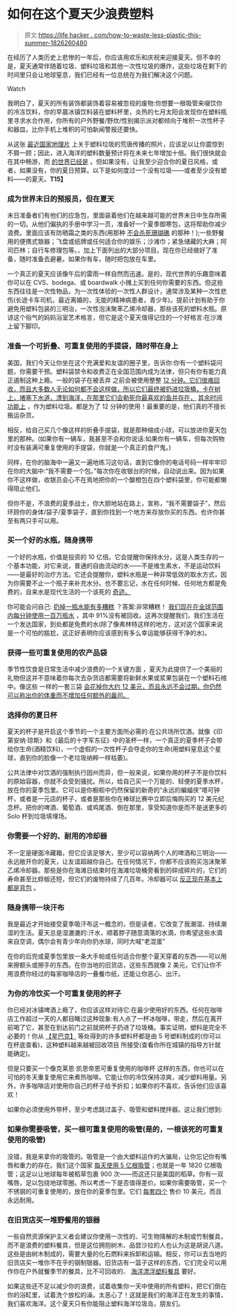 # 如何在这个夏天少浪费塑料

> 原文:[https://life hacker . com/how-to-waste-less-plastic-this-summer-1826260480](https://lifehacker.com/how-to-waste-less-plastic-this-summer-1826260480)

在经历了人类历史上悲惨的一年后，你应该用欢乐和庆祝来迎接夏天。但不幸的是，夏天通常伴随着垃圾、塑料垃圾和其他一次性垃圾的爆炸，这些垃圾在剩下的时间里只会让地球窒息，我们已经有一位总统在为我们解决这个问题。

Watch

我明白了，夏天的所有装饰都装饰着容易被忽视的废物:你想要一根吸管来啜饮你的冷冻饮料，你的早晨冰镇饮料装在塑料杯里，炎热的七月太阳会发现你在塑料瓶里寻求水合作用，你所有的户外野餐/野炊/性别揭示派对都倾向于堆积一次性杯子和器皿，比你手机上堆积的可怕新闻警报还要快。

从这张 [最近国家地理片](https://www.nationalgeographic.com/magazine/2018/06/plastic-planet-waste-pollution-trash-crisis/) 上关于塑料垃圾的荒唐传播的照片，应该足以让你震惊到不屑一顾；因此，进入海洋的塑料数量预计将在未来七年增加十倍。我们很快就会在其中畅游，而 [的世界已经是](http://www.latimes.com/science/sciencenow/la-sci-sn-garbage-patch-plastic-20180322-story.html) 。但如果没有，让我至少迎合你的夏日风格，或者，如果没有，你的夏日预算。以下是如何度过一个没有垃圾——或者至少没有塑料——的夏天。**T15】**

### **成为世界末日的预报员，但在夏天**

末日准备者们有他们的应急包，里面装着他们在越来越可能的世界末日中生存所需的一切。从他们偏执的手册中学习一页，准备好一个夏季御寒包，这将帮助你减少浪费。里面应该有防晒霜之类的东西(用那种 [不会杀死珊瑚礁](https://www.usatoday.com/story/news/nation-now/2018/05/02/hawaii-ban-sunscreen-kills-coral-reefs-environmentally-safe/572938002/) 的那种！);一些野餐用的便携式银器；飞盘或纸牌或任何适合你的娱乐；沙滩巾；紧急储藏的大麻；阿司匹林；自行车修理包等。，加上下面列出的大部分项目。现在你已经做好了准备，随时准备去避暑。如果你有车，随时把包放在车里。

一个真正的夏天应该像午后的雷雨一样自然而迅速。是的，现代世界的乐趣意味着你可以在 CVS、bodega、或 boardwalk 小摊上买到任何你需要的东西。但这些东西往往是一次性物品，为一次性体验的一次性人群设计，通常涉及某种一次性悲伤(长途卡车司机，最近离婚的，无能的精神病患者，青少年)。提前计划有助于你避免用塑料包装的三明治，一次性泡沫聚苯乙烯冷却器，那些该死的塑料水瓶。原谅这个俗气的妈妈浴室艺术格言，但它是这个夏天值得记住的一个好格言:在沙滩上留下脚印。

### **准备一个可折叠、可重复使用的手提袋，随时带在身上**

美国，我们今天让你坐在这个充满爱和友谊的圈子里，告诉你:你有一个塑料袋问题，你需要干预。塑料袋禁令和收费正在全国范围内成为法律，但只有你有能力真正遏制这种上瘾。一般的袋子在被丢弃 之前会被使用整整 [12 分钟。它们很难回收，而且大多数人无论如何都不会这样做，所以它们最终被扔进垃圾桶，卡在树上，堵塞下水道，漂到海洋，在那里它们会勒死你最喜欢的鱼并存在，](http://www.biologicaldiversity.org/programs/population_and_sustainability/sustainability/plastic_bag_facts.html) [其余时间功能上](https://news.nationalgeographic.com/2018/05/plastic-bag-mariana-trench-pollution-science-spd/) ，作为塑料垃圾。都是为了 12 分钟的使用！最重要的是，他们真的不擅长搬运杂货。

相反，给自己买几个像这样的折叠手提袋，就是那种缩成小球，可以放进你夏天包里的那种。(如果你有一辆车，我甚至不会和你说话:如果你有一辆车，但每次购物时没有装满可重复使用的手提袋，你就是一个真正的食尸鬼。)

同样，在你的脑海中一遍又一遍地练习这句话，直到它像你的电话号码一样牢牢印在你的大脑中:“我不需要一个包。”每次你在收银台的时候，自动说出来。因为如果你不这样做，收银员会心不在焉地把你的一个酸橙包在四个塑料袋里，你可能都懒得阻止他们。

但你不是，不浪费的夏季战士，你大胆地站在路上，宣称，“我不需要袋子”，然后环顾你的身体/袋子/夏季袋子，直到你找到一个地方来存放你买的东西。也许你甚至有两只手可以用。

### **买一个好的水瓶，随身携带**

一个好的水瓶，价值是投资的 10 亿倍。它会提醒你保持水分，这是人类生存的一个基本功能，对它来说，普通的自由流动的水——不是维生素水，不是运动饮料——是最好的治疗方法。它还会提醒你，塑料水瓶是一种非常低效的取水方式，因为你需要不止一个瓶子来补充水分。也不要忘记，水在任何时候、任何地方都是免费的，自来水是现代生活的一个该死的 [奇迹。](https://gizmodo.com/stop-drinking-bottled-water-1704609514#_ga=2.221721560.1730978073.1526909177-3846207152.1521480874)

你可能会问自己: [扔掉一瓶水能有多糟糕](https://www.theonion.com/how-bad-for-the-environment-can-throwing-away-one-plast-1819571260#_ga=2.225449178.1730978073.1526909177-3846207152.1521480874) ？答案:非常糟糕！ [我们现在在全球范围内每分钟使用一百万瓶水](https://www.forbes.com/sites/trevornace/2017/07/26/million-plastic-bottles-minute-91-not-recycled/#7b01de84292c) ，其中 91%没有被回收。这再次提醒我们，我们生活在一个发达国家，到处都是免费的水(除了像弗林特这样的地方，这对这个国家来说是一个可怕的尴尬，这正好表明你应该感到有多么幸运能够获得干净的水)。

### **获得一些可重复使用的农产品袋**

季节性饮食是日常生活中减少浪费的一个关键方面 ，夏天为此提供了一个美丽的礼物但这并不意味着你每次去杂货店都需要将新鲜水果或浆果包装在一个塑料石棺中。像这些 一样的一套三袋 [会花掉你大约 12 美元，而且永远不会过期，你仍然可以称出你的体重而不增加任何额外的盎司。](http://www.ecobags.com/Our_Products/Produce_Bags)

### **选择你的夏日杯**

夏天的杯子是开启这个季节的一个主要方面所必需的:在公共场所饮酒。就像《印第安纳·琼斯》和《最后的十字军东征》中的圣杯一样，一个真正的夏季杯子会带给你生命(酒精饮料)，一个虚假的一次性杯子会夺走你的生命(用塑料窒息这个星球，直到你的脸像一个老垃圾纳粹一样枯萎)。

公共法律中对饮酒的强制执行因州而异，但一般来说，如果你用的杯子不是你饮料的原始容器，你就不会受到骚扰。所以，给自己买一个万能的、轻便的夏季水杯，放在你的夏季包里。它可以是你橱柜中仍然保留的新奇的“永远的蝙蝠侠”塔可钟杯，或者是一元店的杯子，或者是那些你在棒球比赛中立即后悔购买的 12 美元纪念杯。把你的啤酒、葡萄酒、或鸡尾酒、倒在那里，享受知道你是而不是送更多的 Solo 杯到垃圾填埋场。

### 你需要一个好的、耐用的冷却器

不一定是硬面冷藏箱，但它应该足够大，至少可以容纳两个人的啤酒和三明治——永远敞开你的夏天，让友谊超越你自己。在任何情况下，你都不应该购买泡沫聚苯乙烯冷却器。那些是你在海滩日结束时在海滩垃圾桶旁看到的碎成碎片的，它们的寿命甚至比蜉蝣还短，但它们的废物持续了几百年。冷却器可以 [反正现在基本上都是背包](https://www.ebags.com/category/travel-accessories/insulated-bags/coolers/f/lightweight) 。

### **随身携带一块汗布**

我是最近才开始接受夏季吸汗布这一概念的，但是读者，它改变了我潮湿、持续潮湿的生活。夏天总是湿漉漉的:汗水，顺着脖子随意滴落的水滴，你希望这些水滴来自空调，偶尔会有青少年向你扔水球，同时大喊“老混蛋”

在你的后兜或夏季包里放一条大手帕或任何适合你整个夏天穿着的东西——可以用来擦额头或擦手的东西。在你当地的旧货店，这些东西就像 2 美元，它们让你不用浪费你经过的每家咖啡店的一叠餐巾纸，还能让你恶心、出汗。

### **为你的冷饮买一个可重复使用的杯子**

你已经对冰镇啤酒上瘾了，你应该这样对待它:在最少使用好的东西。任何在咖啡店工作超过一天的人都目睹过这种现象:有人点了一杯冰咖啡，带走，然后在离开前喝了它，甚至在到达前门之前就把杯子扔进了垃圾桶。事实证明，塑料是完全不必要的！你从 [【星巴克】](https://www.eater.com/2018/3/28/17172556/starbucks-cup-waste-sustainable-compost-recyclable) 等处得到的许多塑料杯都是由 5 号塑料制成的(你可以在杯底查看)，这种塑料越来越被回收项目 所接受(查看你所在城镇的指导方针就能确定)。

但是只要买一个像克莱恩·凯恩帝恩可重复使用的咖啡杯 这样的东西，你也可以在可怕的冬天重复使用它来煮热咖啡。它能让你的冷饮保持凉爽，减少塑料用量。另外，许多咖啡店对使用你自己的杯子给予折扣；如果你的不喜欢，告诉他们应该喜欢！

如果你必须使用外带杯，至少考虑跳过盖子、吸管和塑料搅拌器。这让我们想到:

### **如果你需要吸管，买一根可重复使用的吸管(是的，一根该死的可重复使用的吸管)**

没错，我是来拿你的吸管的。吸管是一个由大塑料运作的大骗局，让你忘记你有嘴唇和重力的存在。我们这个国家 [每天使用 5 亿根吸管](https://news.nationalgeographic.com/2017/04/plastic-straws-ocean-trash-environment/)；也就是一年 1820 亿根吸管；这足以让地球每年被稻草包裹 900 次——而这还只是美国的稻草。你有一双嘴唇，足以包绕地球零圈。所以考虑一下是否值得差价。如果你需要吸管，买一个不锈钢的可重复使用的，放在你的夏季包里。它们 [每套四个](https://www.bedbathandbeyond.com/store/product/stainless-steel-drinking-straws-with-cleaning-brush-set-of-4/1042790822) 售价 10 美元，而且永远耐用。

### **在旧货店买一堆野餐用的银器**

一些自然资源保护主义者会建议你使用一次性的、可生物降解的木制或竹制餐具，而不是浪费的塑料餐具，但是这位拥抱树木、品尝沙拉的人也认为这是胡说八道。这些是由树木制成的，需要大量的化石燃料来拆卸和运输。相反，你可以去当地的旧货店买一堆你不在乎的钢制银器。旧货店有一篮子这样的东西，它们完全可以用作你在户外就餐季节的餐具，比不可回收的、 [海洋漂浮塑料餐具](https://www.forbes.com/sites/trevornace/2017/10/27/idyllic-caribbean-island-covered-in-a-tide-of-plastic-trash-along-coastline/#74f07ad12524) 要好。

如果这些还不足以减少你的浪费，试着收集你一天中使用的所有塑料，把它们倒在你的浴缸里，试着洗个放松的澡。太恶心了！这就是我们的海洋正在发生的事情，我们喜欢海洋。这个夏天只有你能阻止塑料海洋垃圾岛，朋友们。